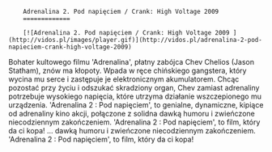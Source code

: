 
        Adrenalina 2. Pod napięciem / Crank: High Voltage 2009 
        =============
        
        [![Adrenalina 2. Pod napięciem / Crank: High Voltage 2009 ](http://vidos.pl/images/player.gif)](http://vidos.pl/adrenalina-2-pod-napieciem-crank-high-voltage-2009)
        
        
 Bohater kultowego filmu 'Adrenalina', płatny zabójca Chev Chelios (Jason Statham), znów ma kłopoty. Wpada w ręce chińskiego gangstera, który wycina mu serce i zastępuje je elektronicznym akumulatorem. Chcąc pozostać przy życiu i odszukać skradziony organ, Chev zamiast adrenaliny potrzebuje wysokiego napięcia, które utrzyma działanie wszczepionego mu urządzenia. 'Adrenalina 2 : Pod napięciem', to genialne, dynamiczne, kipiące od adrenaliny kino akcji, połączone z solidna dawką humoru i zwieńczone niecodziennym zakończeniem. 'Adrenalina 2 : Pod napięciem', to film, który da ci kopa!   ... dawką humoru i zwieńczone niecodziennym zakończeniem. 'Adrenalina 2 : Pod napięciem', to film, który da ci kopa!
    